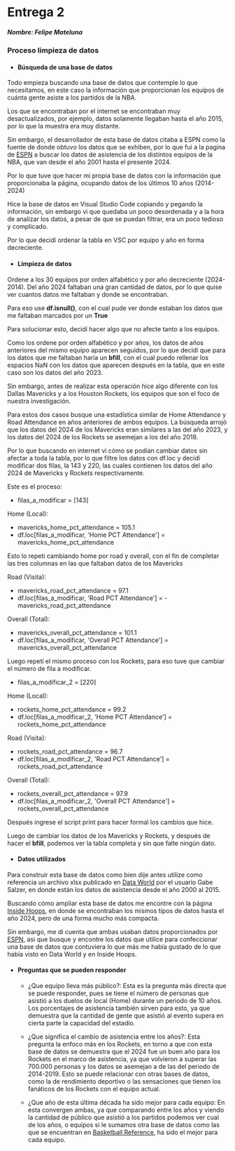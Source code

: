 # Entrega 2


##### Nombre: Felipe Mateluna


### Proceso limpieza de datos


- #### Búsqueda de una base de datos


Todo empieza buscando una base de datos que contemple lo que necesitamos, en este caso la información que proporcionan los equipos de cuánta gente asiste a los partidos de la NBA.


Los que se encontraban por el internet se encontraban muy desactualizados, por ejemplo, datos solamente llegaban hasta el año 2015, por lo que la muestra era muy distante.


Sin embargo, el desarrollador de esta base de datos citaba a ESPN como la fuente de donde obtuvo los datos que se exhiben, por lo que fui a la pagina de [ESPN](https://www.espn.com/nba/attendance)  a buscar los datos de asistencia de los distintos equipos de la NBA, que van desde el año 2001 hasta el presente 2024.


Por lo que tuve que hacer mi propia base de datos con la información que proporcionaba la página, ocupando datos de los últimos 10 años (2014-2024)


Hice la base de datos en Visual Studio Code copiando y pegando la información, sin embargo vi que quedaba un poco desordenada y a la hora de analizar los datos, a pesar de que se puedan filtrar, era un poco tedioso y complicado.


Por lo que decidí ordenar la tabla en VSC por equipo y año en forma decreciente.


-  #### Limpieza de datos


Ordene a los 30 equipos por orden alfabético y por año decreciente (2024-2014). Del año 2024 faltaban una gran cantidad de datos, por lo que quise ver cuantos datos me faltaban y donde se encontraban.


Para eso use __df.isnull()__, con el cual pude ver donde estaban los datos que me faltaban marcados por un __True__


Para solucionar esto, decidí hacer algo que no afecte tanto a los equipos.


Como los ordene por orden alfabético y por años, los datos de años anteriores del mismo equipo aparecen seguidos, por lo que decidí que para los datos que me faltaban haría un __bfill__, con el cual puedo rellenar los espacios NaN con los datos que aparecen después en la tabla, que en este caso son los datos del año 2023.  


Sin embargo, antes de realizar esta operación hice algo diferente con los Dallas Mavericks y a los Houston Rockets, los equipos que son el foco de nuestra investigación.


Para estos dos casos busque una estadística similar de Home Attendance y Road Attendance en años anteriores de ambos equipos. La búsqueda arrojó que los datos del 2024 de los Mavericks eran similares a las del año 2023, y los datos del 2024 de los Rockets se asemejan a los del año 2018.


Por lo que buscando en internet vi cómo se podían cambiar datos sin afectar a toda la tabla, por lo que filtre los datos con df.loc y decidí modificar dos filas, la 143 y 220, las cuales contienen los datos del año 2024 de Mavericks y Rockets respectivamente.




Este es el proceso:


- filas_a_modificar = [143]


Home (Local):
-  mavericks_home_pct_attendance = 105.1
-  df.loc[filas_a_modificar, 'Home PCT Attendance'] = mavericks_home_pct_attendance


Esto lo repeti cambiando home por road y overall, con el fin de completar las tres columnas en las que faltaban datos de los Mavericks


Road (Visita):
- mavericks_road_pct_attendance = 97.1
- df.loc[filas_a_modificar, 'Road PCT Attendance'] = - mavericks_road_pct_attendance




Overall (Total):
- mavericks_overall_pct_attendance = 101.1
- df.loc[filas_a_modificar, 'Overall PCT Attendance'] = mavericks_overall_pct_attendance




Luego repetí el mismo proceso con los Rockets, para eso tuve que cambiar el número de fila a modificar.


- filas_a_modificar_2 = [220]


Home (Local):
- rockets_home_pct_attendance = 99.2
- df.loc[filas_a_modificar_2, 'Home PCT Attendance'] = rockets_home_pct_attendance


Road (Visita):
- rockets_road_pct_attendance = 96.7
- df.loc[filas_a_modificar_2, 'Road PCT Attendance'] = rockets_road_pct_attendance


Overall (Total):
- rockets_overall_pct_attendance = 97.9
- df.loc[filas_a_modificar_2, 'Overall PCT Attendance'] = rockets_overall_pct_attendance


Después ingrese el script print para hacer formal los cambios que hice.


Luego de cambiar los datos de los Mavericks y Rockets, y después de hacer el __bfill__, podemos ver la tabla completa y sin que falte ningún dato.




- #### Datos utilizados


Para construir esta base de datos como bien dije antes utilize como referencia un archivo xlsx publicado en [Data World](https://data.world/gmoney/nba-team-annual-attendance) por el usuario Gabe Salzer, en donde están los datos de asistencia desde el año 2000 al 2015.


Buscando cómo ampliar esta base de datos me encontre con la página [Inside Hoops](http://www.insidehoops.com/attendance.shtml), en donde se encontraban los mismos tipos de datos hasta el año 2024, pero de una forma mucho más compacta.


Sin embargo, me di cuenta que ambas usaban datos proporcionados por [ESPN](https://www.espn.com/nba/attendance), asi que busque y encontre los datos que utilice para confeccionar una base de datos que contuviera lo que más me había gustado de lo que había visto en Data World y en Inside Hoops.


- #### Preguntas que se pueden responder


    - ¿Que equipo lleva más público?: Esta es la pregunta más directa que se puede responder, pues se tiene el número de personas que asistió a los duelos de local (Home) durante un periodo de 10 años. Los porcentajes de asistencia también sirven para esto, ya que demuestra que la cantidad de gente que asistió al evento supera en cierta parte la capacidad del estadio.  


   - ¿Que significa el cambio de asistencia entre los años?: Esta pregunta la enfoco más en los Rockets, en torno a que con esta base de datos se demuestra que el 2024 fue un buen año para los Rockets en el marco de asistencia, ya que volvieron a superar las 700.000 personas y los datos se asemejan a de las del periodo de 2014-2019. Esto se puede relacionar con otras bases de datos, como la de rendimiento deportivo o las sensaciones que tienen los fanáticos de los Rockets con el equipo actual.




  - ¿Que año de esta última década ha sido mejor para cada equipo: En esta convergen ambas, ya que comparando entre los años y viendo la cantidad de público que asistió a los partidos podemos ver cual de los años, o equipos si le sumamos otra base de datos como las que se encuentran en [Basketball Reference](https://www.basketball-reference.com/), ha sido el mejor para cada equipo.

